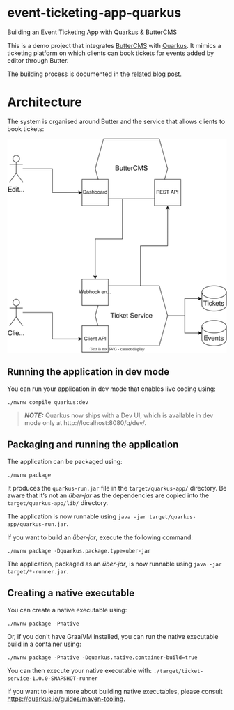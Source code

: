 # event-ticketing-app-quarkus

Building an Event Ticketing App with Quarkus &amp; ButterCMS

This is a demo project that integrates [ButterCMS](https://buttercms.com) with [Quarkus](https://quarkus.io).
It mimics a ticketing platform on which clients can book tickets for events added by editor through Butter.

The building process is documented in the [related blog post](https://buttercms.com/blog/quarkus-tutorial-event-app/).

# Architecture

The system is organised around Butter and the service that allows clients to book tickets:

![The system architecture that shows that Butter communicates with the ticket-service through webhook. It also exposes that the service has a database and that it communicates with Butter through REST API.](./architecture.svg)

## Running the application in dev mode

You can run your application in dev mode that enables live coding using:

```shell script
./mvnw compile quarkus:dev
```

> **_NOTE:_**  Quarkus now ships with a Dev UI, which is available in dev mode only at http://localhost:8080/q/dev/.

## Packaging and running the application

The application can be packaged using:

```shell script
./mvnw package
```

It produces the `quarkus-run.jar` file in the `target/quarkus-app/` directory.
Be aware that it’s not an _über-jar_ as the dependencies are copied into the `target/quarkus-app/lib/` directory.

The application is now runnable using `java -jar target/quarkus-app/quarkus-run.jar`.

If you want to build an _über-jar_, execute the following command:

```shell script
./mvnw package -Dquarkus.package.type=uber-jar
```

The application, packaged as an _über-jar_, is now runnable using `java -jar target/*-runner.jar`.

## Creating a native executable

You can create a native executable using:

```shell script
./mvnw package -Pnative
```

Or, if you don't have GraalVM installed, you can run the native executable build in a container using:

```shell script
./mvnw package -Pnative -Dquarkus.native.container-build=true
```

You can then execute your native executable with: `./target/ticket-service-1.0.0-SNAPSHOT-runner`

If you want to learn more about building native executables, please consult https://quarkus.io/guides/maven-tooling.
